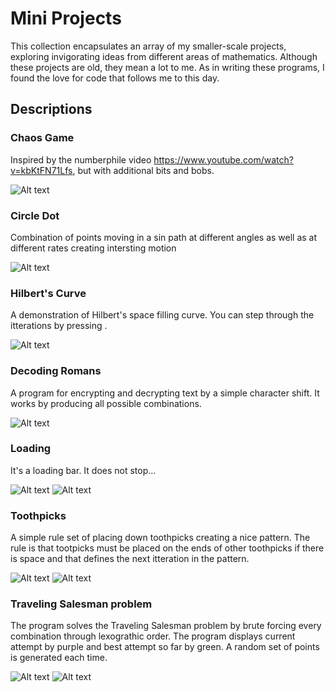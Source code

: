 # Mini Projects

This collection encapsulates an array of my smaller-scale projects, exploring invigorating ideas from different areas of mathematics. Although these projects are old, they mean a lot to me. As in writing these programs, I found the love for code that follows me to this day.

## Descriptions

### Chaos Game

Inspired by the numberphile video https://www.youtube.com/watch?v=kbKtFN71Lfs,
but with additional bits and bobs.

![Alt text](https://github.com/EdwardBrodskiy/single-file-projects/blob/master/sample-images/Chaos%20Game.png)

### Circle Dot

Combination of points moving in a sin path at different angles as well as at different rates creating intersting motion

![Alt text](https://github.com/EdwardBrodskiy/single-file-projects/blob/master/sample-images/circle%20dot.png)

### Hilbert's Curve

A demonstration of Hilbert's space filling curve. You can step through the itterations by pressing <a>.

![Alt text](https://github.com/EdwardBrodskiy/single-file-projects/blob/master/sample-images/Hilbert's%20Curve.png)

### Decoding Romans

A program for encrypting and decrypting text by a simple character shift. It works by producing all possible combinations.

![Alt text](https://github.com/EdwardBrodskiy/single-file-projects/blob/master/sample-images/Decoding%20Romans.png)

### Loading

It's a loading bar. It does not stop...

![Alt text](https://github.com/EdwardBrodskiy/single-file-projects/blob/master/sample-images/Loading42.png)
![Alt text](https://github.com/EdwardBrodskiy/single-file-projects/blob/master/sample-images/Loading316.png)

### Toothpicks 

A simple rule set of placing down toothpicks creating a nice pattern. The rule is that tootpicks must be placed on the ends of other toothpicks if there is space and that defines the next itteration in the pattern.

![Alt text](https://github.com/EdwardBrodskiy/single-file-projects/blob/master/sample-images/Toothpicks%20small.png)
![Alt text](https://github.com/EdwardBrodskiy/single-file-projects/blob/master/sample-images/Toothpicks%20large.png)


### Traveling Salesman problem

The program solves the Traveling Salesman problem by brute forcing every combination through lexograthic order. The program displays current attempt by purple and best attempt so far by green. A random set of points is generated each time.

![Alt text](https://github.com/EdwardBrodskiy/single-file-projects/blob/master/sample-images/Traveling%20Salesman%20Person%20Incomplete.png)
![Alt text](https://github.com/EdwardBrodskiy/single-file-projects/blob/master/sample-images/Traveling%20Salesman%20Person%20Complete.png)
